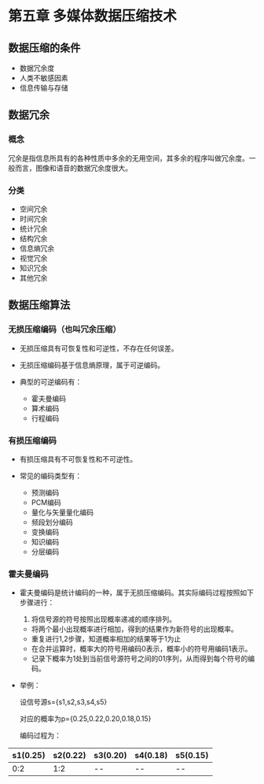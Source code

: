 # 第五章 多媒体数据压缩技术

## 数据压缩的条件

- 数据冗余度
- 人类不敏感因素
- 信息传输与存储

## 数据冗余

### 概念

冗余是指信息所具有的各种性质中多余的无用空间，其多余的程序叫做冗余度。一般而言，图像和语音的数据冗余度很大。

### 分类

- 空间冗余
- 时间冗余
- 统计冗余
- 结构冗余
- 信息熵冗余
- 视觉冗余
- 知识冗余
- 其他冗余

## 数据压缩算法

### 无损压缩编码（也叫冗余压缩）

- 无损压缩具有可恢复性和可逆性，不存在任何误差。
- 无损压缩编码基于信息熵原理，属于可逆编码。
- 典型的可逆编码有：
    
    - 霍夫曼编码
    - 算术编码
    - 行程编码

### 有损压缩编码

- 有损压缩具有不可恢复性和不可逆性。
- 常见的编码类型有：
    
    - 预测编码
    - PCM编码
    - 量化与矢量量化编码
    - 频段划分编码
    - 变换编码
    - 知识编码
    - 分层编码

### 霍夫曼编码

- 霍夫曼编码是统计编码的一种，属于无损压缩编码。其实际编码过程按照如下步骤进行：
    1. 将信号源的符号按照出现概率递减的顺序排列。
    - 将两个最小出现概率进行相加，得到的结果作为新符号的出现概率。
    - 重复进行1,2步骤，知道概率相加的结果等于1为止
    - 在合并运算时，概率大的符号用编码0表示，概率小的符号用编码1表示。
    - 记录下概率为1处到当前信号源符号之间的01序列，从而得到每个符号的编码。

- 举例：
    
    设信号源s={s1,s2,s3,s4,s5}
    
    对应的概率为p={0.25,0.22,0.20,0.18,0.15}
    
    编码过程为：

| s1(0.25) | s2(0.22) | s3(0.20) | s4(0.18) | s5(0.15) |
| -- | -- | -- | -- | -- |
| 0:2 | 1:2 | -- | -- | -- |
